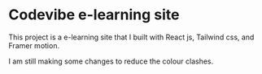 # Codevibe e-learning site 
This project is a e-learning site that I built with React js, Tailwind css, and Framer motion. 

I am still making some changes to reduce the colour clashes. 
